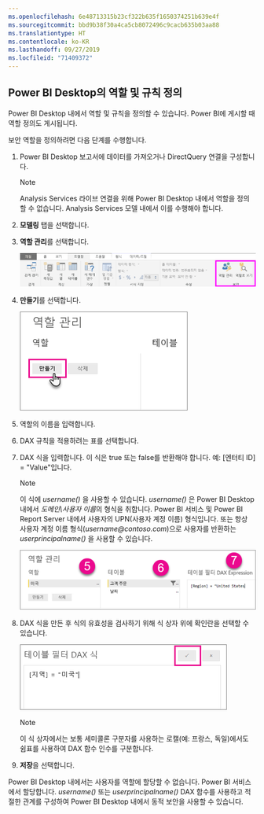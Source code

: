 ```yaml
---
ms.openlocfilehash: 6e48713315b23cf322b635f1650374251b639e4f
ms.sourcegitcommit: bbd9b38f30a4ca5cb8072496c9cacb635b03aa88
ms.translationtype: HT
ms.contentlocale: ko-KR
ms.lasthandoff: 09/27/2019
ms.locfileid: "71409372"
---
```

## <a name="define-roles-and-rules-in-power-bi-desktop"></a>Power BI Desktop의 역할 및 규칙 정의
Power BI Desktop 내에서 역할 및 규칙을 정의할 수 있습니다. Power BI에 게시할 때 역할 정의도 게시됩니다.

보안 역할을 정의하려면 다음 단계를 수행합니다.

1. Power BI Desktop 보고서에 데이터를 가져오거나 DirectQuery 연결을 구성합니다.
   
   > [!NOTE]
   > Analysis Services 라이브 연결을 위해 Power BI Desktop 내에서 역할을 정의할 수 없습니다. Analysis Services 모델 내에서 이를 수행해야 합니다.
   > 
   > 
1. **모델링** 탭을 선택합니다.
2. **역할 관리**를 선택합니다.
   
   ![](./media/rls-desktop-define-roles/powerbi-desktop-security.png)
4. **만들기**를 선택합니다.
   
   ![](./media/rls-desktop-define-roles/powerbi-desktop-security-create-role.png)
5. 역할의 이름을 입력합니다. 
6. DAX 규칙을 적용하려는 표를 선택합니다.
7. DAX 식을 입력합니다. 이 식은 true 또는 false를 반환해야 합니다. 예: [엔터티 ID] = "Value"입니다.
   
   > [!NOTE]
   > 이 식에 *username()* 을 사용할 수 있습니다. *username()* 은 Power BI Desktop 내에서 *도메인\사용자 이름*의 형식을 취합니다. Power BI 서비스 및 Power BI Report Server 내에서 사용자의 UPN(사용자 계정 이름) 형식입니다. 또는 항상 사용자 계정 이름 형식(*username\@contoso.com*)으로 사용자를 반환하는 *userprincipalname()* 을 사용할 수 있습니다.
   > 
   > 
   
   ![](./media/rls-desktop-define-roles/powerbi-desktop-security-create-rule.png)
8. DAX 식을 만든 후 식의 유효성을 검사하기 위해 식 상자 위에 확인란을 선택할 수 있습니다.
      
   ![](./media/rls-desktop-define-roles/powerbi-desktop-security-validate-dax.png)
   
   > [!NOTE]
   > 이 식 상자에서는 보통 세미콜론 구분자를 사용하는 로캘(예: 프랑스, 독일)에서도 쉼표를 사용하여 DAX 함수 인수를 구분합니다. 
   >
   >
   
9. **저장**을 선택합니다.

Power BI Desktop 내에서는 사용자를 역할에 할당할 수 없습니다. Power BI 서비스에서 할당합니다. *username()* 또는 *userprincipalname()* DAX 함수를 사용하고 적절한 관계를 구성하여 Power BI Desktop 내에서 동적 보안을 사용할 수 있습니다. 

